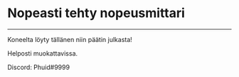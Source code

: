 # Nopeasti tehty nopeusmittari

---------
Koneelta löyty tällänen niin päätin julkasta!

Helposti muokattavissa.

Discord: Phuid#9999
